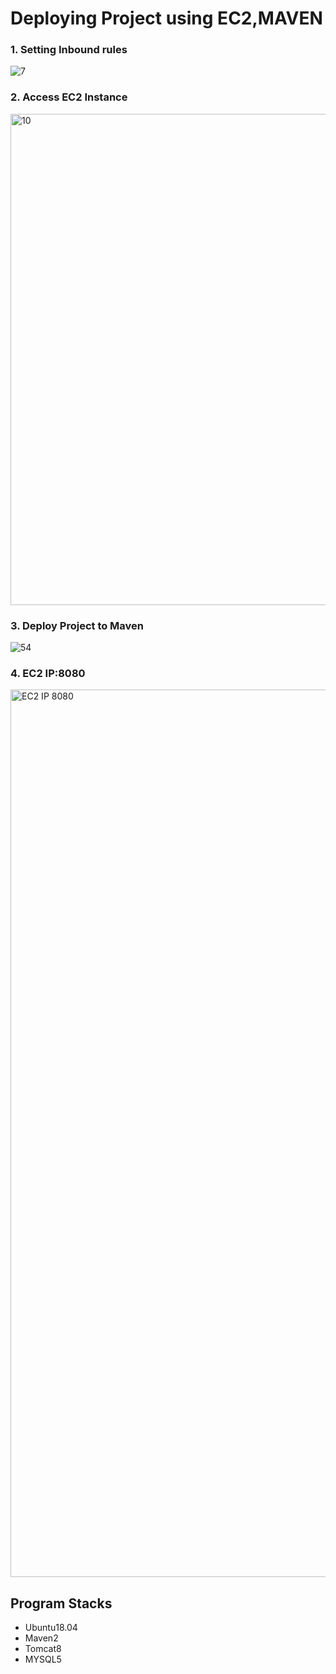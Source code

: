# Deploying Project using EC2,MAVEN

### 1. Setting Inbound rules
![7](https://user-images.githubusercontent.com/33336934/89096767-f221f400-d413-11ea-868e-785a606f90c1.PNG)

### 2. Access EC2 Instance
<img width="786" alt="10" src="https://user-images.githubusercontent.com/33336934/89096977-c0aa2800-d415-11ea-83ed-a9a0f66660f0.png">

### 3. Deploy Project to Maven
![54](https://user-images.githubusercontent.com/33336934/89097004-fbac5b80-d415-11ea-9dc9-a1cb829f4673.png)

### 4. EC2 IP:8080
<img width="1420" alt="EC2 IP 8080" src="https://user-images.githubusercontent.com/33336934/91720075-6d242900-ebd1-11ea-9cff-3c4059703f64.png">


## Program Stacks
- Ubuntu18.04
- Maven2
- Tomcat8
- MYSQL5
